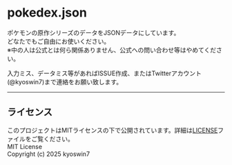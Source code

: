 # pokedex.json

ポケモンの原作シリーズのデータをJSONデータにしています。  
どなたでもご自由にお使いください。  
※中の人は公式とは何ら関係ありません、公式への問い合わせ等はやめてください。  

入力ミス、データミス等があればISSUE作成、またはTwitterアカウント(@kyoswin7)まで連絡をお願い致します。  

---
## ライセンス

このプロジェクトはMITライセンスの下で公開されています。詳細は[LICENSE](LICENSE)ファイルをご覧ください。  
MIT License  
Copyright (c) 2025 kyoswin7  

